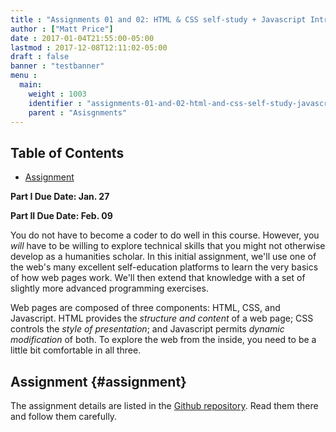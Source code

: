 ```yaml
---
title : "Assignments 01 and 02: HTML & CSS self-study + Javascript Intro"
author : ["Matt Price"]
date : 2017-01-04T21:55:00-05:00
lastmod : 2017-12-08T12:11:02-05:00
draft : false
banner : "testbanner"
menu :
  main:
    weight : 1003
    identifier : "assignments-01-and-02-html-and-css-self-study-javascript-intro"
    parent : "Asisgnments"
---
```


<div class="ox-hugo-toc toc">
<div></div>

## Table of Contents

- [Assignment](#assignment)
</div>
<!--endtoc-->

**Part I Due Date: Jan. 27**

**Part II Due Date: Feb. 09**

You do not have to become a coder to do well in this course.  However, you _will_ have to be willing to explore technical skills that you might not otherwise develop as a humanities scholar.  In this initial assignment, we'll use one of the web's many excellent self-education platforms to learn the very basics of how web pages work.  We'll then extend that knowledge with a set of slightly more advanced programming exercises.

Web pages are composed of three components:  HTML, CSS, and Javascript.  HTML provides the _structure and content_ of a web page; CSS controls the _style of presentation_; and Javascript permits _dynamic modification_ of both.  To explore the web from the inside, you need to be a little bit comfortable in all three.


## Assignment {#assignment}

The assignment details are listed in the [Github repository](https://github.com/titaniumbones/assignment-web-skills-intro).  Read them there and follow them carefully.
